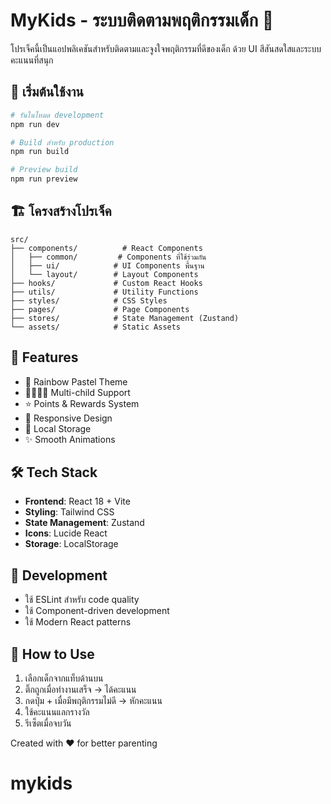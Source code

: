 # MyKids - ระบบติดตามพฤติกรรมเด็ก 🌈

โปรเจ็คนี้เป็นแอปพลิเคชันสำหรับติดตามและจูงใจพฤติกรรมที่ดีของเด็ก ด้วย UI สีสันสดใสและระบบคะแนนที่สนุก

## 🚀 เริ่มต้นใช้งาน

```bash
# รันในโหมด development
npm run dev

# Build สำหรับ production
npm run build

# Preview build
npm run preview
```

## 🏗️ โครงสร้างโปรเจ็ค

```
src/
├── components/          # React Components
│   ├── common/         # Components ที่ใช้ร่วมกัน
│   ├── ui/            # UI Components พื้นฐาน
│   └── layout/        # Layout Components
├── hooks/             # Custom React Hooks
├── utils/             # Utility Functions
├── styles/            # CSS Styles
├── pages/             # Page Components
├── stores/            # State Management (Zustand)
└── assets/            # Static Assets
```

## 🎨 Features

- 🌈 Rainbow Pastel Theme
- 👨‍👩‍👧‍👦 Multi-child Support
- ⭐ Points & Rewards System
- 📱 Responsive Design
- 💾 Local Storage
- ✨ Smooth Animations

## 🛠️ Tech Stack

- **Frontend**: React 18 + Vite
- **Styling**: Tailwind CSS
- **State Management**: Zustand
- **Icons**: Lucide React
- **Storage**: LocalStorage

## 📝 Development

- ใช้ ESLint สำหรับ code quality
- ใช้ Component-driven development
- ใช้ Modern React patterns

## 🎯 How to Use

1. เลือกเด็กจากแท็บด้านบน
2. ติ๊กถูกเมื่อทำงานเสร็จ → ได้คะแนน
3. กดปุ่ม + เมื่อมีพฤติกรรมไม่ดี → หักคะแนน  
4. ใช้คะแนนแลกรางวัล
5. รีเซ็ตเมื่อจบวัน

Created with ❤️ for better parenting
# mykids
